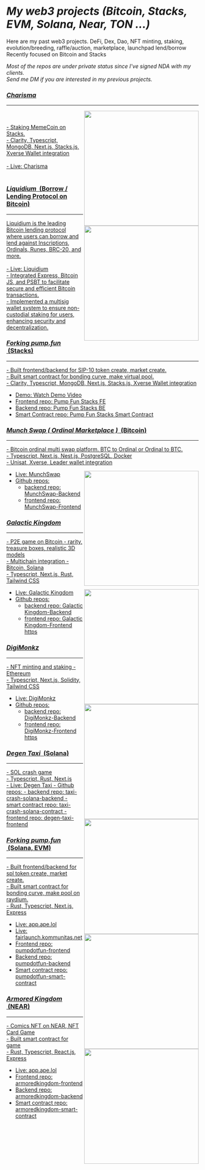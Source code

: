 # <i>My web3 projects (Bitcoin, Stacks, EVM, Solana, Near, TON ...)</i>

Here are my past web3 projects.
DeFi, Dex, Dao, NFT minting, staking, evolution/breeding, raffle/auction, marketplace, launchpad lend/borrow
Recently focused on Bitcoin and Stacks

<div><i>Most of the repos are under private status since I've signed NDA with my clients.</i></div>
<div><i>Send me DM if you are interested in my previous projects.</i></div>

<h3><u><strong><i>Charisma</i></strong></h3>
<hr />

<img align="right" width="300px" src="https://github.com/user-attachments/assets/14482b0a-8591-435a-9553-814192ff1a92">
<br />
<br />
<div>- Staking MemeCoin on Stacks.</div>
<div>- Clarity, Typescript, MongoDB, Next.js, Stacks.js, Xverse Wallet integration</div>
  
<br />
- Live: <a href="https://charisma.rocks/">Charisma</a>
<br />
<br />

<h3><u><strong><i>Liquidium</i></strong></u> &nbsp;(Borrow / Lending Protocol on Bitcoin)</h3>
<hr />
<img align="right" width="300px" src="https://github.com/user-attachments/assets/01cc6f81-4231-46bb-beb2-1578b3db4361">
Liquidium is the leading Bitcoin lending protocol where users can borrow and lend against Inscriptions, Ordinals, Runes, BRC-20, and more.
<br />
<br />
- Live: <a href="https://liquidium.fi/">Liquidium</a>
<br />


<div>- Integrated Express, Bitcoin JS, and PSBT to facilitate secure and efficient Bitcoin transactions. </div>
<div>- Implemented a multisig wallet system to ensure non-custodial staking for users, enhancing security and decentralization. </div>

<h3><u><strong><i>Forking pump.fun</i></strong></u> &nbsp;(Stacks)</h3>
<hr />

<div>- Built frontend/backend for SIP-10 token create, market create.</div>
<div>- Built smart contract for bonding curve, make virtual pool.</div>
<div>- Clarity, Typescript, MongoDB, Next.js, Stacks.js, Xverse Wallet integration</div>

- Demo: <a href="https://x.com/Immutal0/status/1828502268708331927">Watch Demo Video</a>
- Frontend repo: <a href="https://github.com/damon1205/Pump-Fun-Stx-FE">Pump Fun Stacks FE</a>
- Backend repo: <a href="https://github.com/damon1205/Pump-Fun-Stx-BE">Pump Fun Stacks BE</a>
- Smart Contract repo: <a href="https://github.com/damon1205/Pump-Fun-Stx-FT">Pump Fun Stacks Smart Contract</a>

<h3><u><strong><i>Munch Swap ( Ordinal Marketplace )</i></strong></u> &nbsp;(Bitcoin)</h3>
<hr />
<div>- Bitcoin ordinal multi swap platform. BTC to Ordinal or Ordinal to BTC.<div>
<div>- Typescript, Next.js, Nest.js, PostgreSQL, Docker<div>
<div>- Unisat, Xverse, Leader wallet integration<div>
<img align="right" width="300px" src="https://github.com/damon1205/web3-projects/blob/main/assets/munchswap.png">

- Live: <a href="https://munchswap.xyz/">MunchSwap</a>
- Github repos:
  - backend repo: <a href="https://github.com/muncheruniverse/swap-apis">MunchSwap-Backend</a>
  - frontend repo: <a href="https://github.com/muncheruniverse/munchswap/">MunchSwap-Frontend</a>

<h3><u><strong><i>Galactic Kingdom</i></strong></u></h3>
<hr />
<div>- P2E game on Bitcoin - rarity, treasure boxes, realistic 3D models<div>
<div>- Multichain integration - Bitcoin, Solana<div>
<div>- Typescript, Next.js, Rust, Tailwind CSS<div>
<img align="right" width="300px" src="https://github.com/damon1205/web3-projects/blob/main/assets/galactickingdom.png">

- Live: <a href="https://galactickingdom.io/">Galactic Kingdom</a>
- Github repos:
  - backend repo: <a href="https://github.com/damon1205/Galactic-Kingdom-BE">Galactic Kingdom-Backend</a>
  - frontend repo: <a href="https://github.com/damon1205/Galactic-Kingdom-FE">Galactic Kingdom-Frontend https</a>

<h3><u><strong><i>DigiMonkz</i></strong></u></h3>
<hr />
<div>- NFT minting and staking - Ethereum<div>
<div>- Typescript, Next.js, Solidity, Tailwind CSS<div>
<img align="right" width="300px" src="https://github.com/damon1205/web3-projects/blob/main/assets/digimonkz.png">

- Live: <a href="https://digimonkz.com/">DigiMonkz</a>
- Github repos:
  - backend repo: <a href="https://github.com/damon1205/DigiMonkz-BE">DigiMonkz-Backend</a>
  - frontend repo: <a href="https://github.com/damon1205/DigiMonkz-FE">DigiMonkz-Frontend https</a>

<h3><u><strong><i>Degen Taxi</i></strong></u> &nbsp;(Solana)</h3>
<hr />

<img align="right" width="300px" src="https://github.com/damon1205/web3-projects/blob/main/assets/degentaxi.png">

<div>- SOL crash game<div>
<div>- Typescript, Rust, Next.js</div>
- Live: <a href="https://degentaxi.io">Degen Taxi</a>
- Github repos: 
  - backend repo: <a href="https://github.com/damon1205/taxi-crash-solana-backend">taxi-crash-solana-backend</a>
  - smart contract repo: <a href="https://github.com/damon1205/taxi-crash-solana-contract">taxi-crash-solana-contract</a>
  - frontend repo: <a href="https://github.com/damon1205/degen-taxi-frontend">degen-taxi-frontend</a>

<h3><u><strong><i>Forking pump.fun</i></strong></u> &nbsp;(Solana, EVM)</h3>
<hr />

<img align="right" width="300px" src="https://github.com/damon1205/web3-projects/blob/main/assets/pumpfun.png">
<div>- Built frontend/backend for spl token create, market create.</div>
<div>- Built smart contract for bonding curve, make pool on raydium.</div>
<div>- Rust, Typescript, Next.js, Express</div>

- Live: <a href="https://app.ape.lol/">app.ape.lol</a>
- Live: <a href="https://fairlaunch.kommunitas.net/">fairlaunch.kommunitas.net</a>
- Frontend repo: <a href="https://github.com/damon1205/pump-fun-frontend">pumpdotfun-frontend</a>
- Backend repo: <a href="https://github.com/damon1205/pump-fun-backend">pumpdotfun-backend</a>
- Smart contract repo: <a href="https://github.com/damon1205/pump-fun-smart-contract">pumpdotfun-smart-contract</a>

<h3><u><strong><i>Armored Kingdom</i></strong></u> &nbsp;(NEAR)</h3>
<hr />

<img align="right" width="300px" src="https://github.com/damon1205/web3-projects/blob/main/assets/armoredkingdom.png">
<div>- Comics NFT on NEAR, NFT Card Game</div>
<div>- Built smart contract for game</div>
<div>- Rust, Typescript, React.js, Express</div>

- Live: <a href="https://www.armoredkingdom.com/">app.ape.lol</a>
- Frontend repo: <a href="https://github.com/damon1205/armoredkingdom-fe">armoredkingdom-frontend</a>
- Backend repo: <a href="https://github.com/damon1205/armoredkingdom-be">armoredkingdom-backend</a>
- Smart contract repo: <a href="https://github.com/damon1205/armoredkingdom-smart-contract">armoredkingdom-smart-contract</a>
